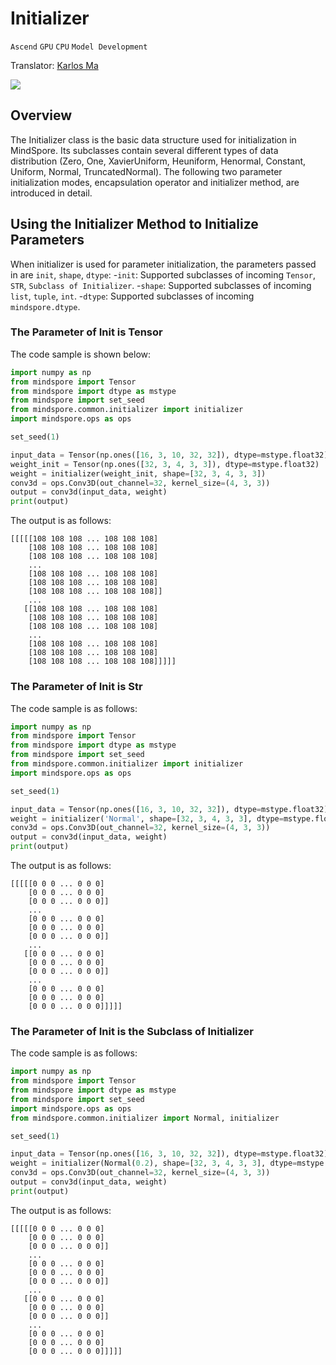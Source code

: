 # Initializer

`Ascend` `GPU` `CPU` `Model Development`

Translator: [Karlos Ma](https://gitee.com/Mavendetta985)

<a href="https://gitee.com/mindspore/docs/blob/master/docs/mindspore/programming_guide/source_en/initializer.md" target="_blank"><img src="https://gitee.com/mindspore/docs/raw/master/resource/_static/logo_source_en.png"></a>

## Overview

The Initializer class is the basic data structure used for initialization in MindSpore. Its subclasses contain several different types of data distribution (Zero, One, XavierUniform, Heuniform, Henormal, Constant, Uniform, Normal, TruncatedNormal). The following two parameter initialization modes, encapsulation operator and initializer method, are introduced in detail.

## Using the Initializer Method to Initialize Parameters

When initializer is used for parameter initialization, the parameters passed in are `init`, `shape`, `dtype`:
    -`init`: Supported subclasses of incoming `Tensor`, `STR`, `Subclass of Initializer`.
    -`shape`: Supported subclasses of incoming `list`, `tuple`, `int`.
    -`dtype`: Supported subclasses of incoming `mindspore.dtype`.

### The Parameter of Init is Tensor

The code sample is shown below:

```python
import numpy as np
from mindspore import Tensor
from mindspore import dtype as mstype
from mindspore import set_seed
from mindspore.common.initializer import initializer
import mindspore.ops as ops

set_seed(1)

input_data = Tensor(np.ones([16, 3, 10, 32, 32]), dtype=mstype.float32)
weight_init = Tensor(np.ones([32, 3, 4, 3, 3]), dtype=mstype.float32)
weight = initializer(weight_init, shape=[32, 3, 4, 3, 3])
conv3d = ops.Conv3D(out_channel=32, kernel_size=(4, 3, 3))
output = conv3d(input_data, weight)
print(output)
```

The output is as follows:

```text
[[[[[108 108 108 ... 108 108 108]
    [108 108 108 ... 108 108 108]
    [108 108 108 ... 108 108 108]
    ...
    [108 108 108 ... 108 108 108]
    [108 108 108 ... 108 108 108]
    [108 108 108 ... 108 108 108]]
    ...
   [[108 108 108 ... 108 108 108]
    [108 108 108 ... 108 108 108]
    [108 108 108 ... 108 108 108]
    ...
    [108 108 108 ... 108 108 108]
    [108 108 108 ... 108 108 108]
    [108 108 108 ... 108 108 108]]]]]
```

### The Parameter of Init is Str

The code sample is as follows:

```python
import numpy as np
from mindspore import Tensor
from mindspore import dtype as mstype
from mindspore import set_seed
from mindspore.common.initializer import initializer
import mindspore.ops as ops

set_seed(1)

input_data = Tensor(np.ones([16, 3, 10, 32, 32]), dtype=mstype.float32)
weight = initializer('Normal', shape=[32, 3, 4, 3, 3], dtype=mstype.float32)
conv3d = ops.Conv3D(out_channel=32, kernel_size=(4, 3, 3))
output = conv3d(input_data, weight)
print(output)
```

The output is as follows:

```text
[[[[[0 0 0 ... 0 0 0]
    [0 0 0 ... 0 0 0]
    [0 0 0 ... 0 0 0]]
    ...
    [0 0 0 ... 0 0 0]
    [0 0 0 ... 0 0 0]
    [0 0 0 ... 0 0 0]]
    ...
   [[0 0 0 ... 0 0 0]
    [0 0 0 ... 0 0 0]
    [0 0 0 ... 0 0 0]]
    ...
    [0 0 0 ... 0 0 0]
    [0 0 0 ... 0 0 0]
    [0 0 0 ... 0 0 0]]]]]
```

### The Parameter of Init is the Subclass of Initializer

The code sample is as follows:

```python
import numpy as np
from mindspore import Tensor
from mindspore import dtype as mstype
from mindspore import set_seed
import mindspore.ops as ops
from mindspore.common.initializer import Normal, initializer

set_seed(1)

input_data = Tensor(np.ones([16, 3, 10, 32, 32]), dtype=mstype.float32)
weight = initializer(Normal(0.2), shape=[32, 3, 4, 3, 3], dtype=mstype.float32)
conv3d = ops.Conv3D(out_channel=32, kernel_size=(4, 3, 3))
output = conv3d(input_data, weight)
print(output)
```

The output is as follows:

```text
[[[[[0 0 0 ... 0 0 0]
    [0 0 0 ... 0 0 0]
    [0 0 0 ... 0 0 0]]
    ...
    [0 0 0 ... 0 0 0]
    [0 0 0 ... 0 0 0]
    [0 0 0 ... 0 0 0]]
    ...
   [[0 0 0 ... 0 0 0]
    [0 0 0 ... 0 0 0]
    [0 0 0 ... 0 0 0]]
    ...
    [0 0 0 ... 0 0 0]
    [0 0 0 ... 0 0 0]
    [0 0 0 ... 0 0 0]]]]]
```
